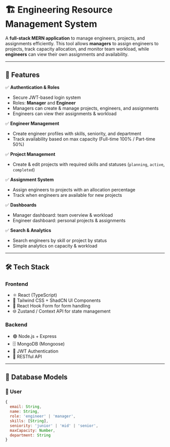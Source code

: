 # 🏗 Engineering Resource Management System

A **full-stack MERN application** to manage engineers, projects, and assignments efficiently. This tool allows **managers** to assign engineers to projects, track capacity allocation, and monitor team workload, while **engineers** can view their own assignments and availability.

---

## 🚀 Features

✅ **Authentication & Roles**
- Secure JWT-based login system
- Roles: **Manager** and **Engineer**
- Managers can create & manage projects, engineers, and assignments
- Engineers can view their assignments & workload

✅ **Engineer Management**
- Create engineer profiles with skills, seniority, and department
- Track availability based on max capacity (Full-time 100% / Part-time 50%)

✅ **Project Management**
- Create & edit projects with required skills and statuses (`planning`, `active`, `completed`)

✅ **Assignment System**
- Assign engineers to projects with an allocation percentage
- Track when engineers are available for new projects

✅ **Dashboards**
- Manager dashboard: team overview & workload
- Engineer dashboard: personal projects & assignments

✅ **Search & Analytics**
- Search engineers by skill or project by status
- Simple analytics on capacity & workload

---

## 🛠 Tech Stack

### **Frontend**
- ⚛️ React (TypeScript)
- 🎨 Tailwind CSS + ShadCN UI Components
- 📝 React Hook Form for form handling
- 🌐 Zustand / Context API for state management

### **Backend**
- 🟢 Node.js + Express
- 🗄 MongoDB (Mongoose)
- 🔑 JWT Authentication
- 📡 RESTful API

---

## 📂 Database Models

### 👤 **User**
```js
{
  email: String,
  name: String,
  role: 'engineer' | 'manager',
  skills: [String],
  seniority: 'junior' | 'mid' | 'senior',
  maxCapacity: Number,
  department: String
}
